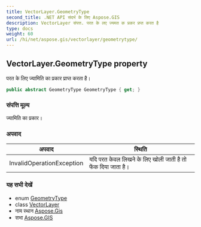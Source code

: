 ```yaml
---
title: VectorLayer.GeometryType
second_title: .NET API संदर्भ के लिए Aspose.GIS
description: VectorLayer संपत्त. परत के लए ज्यमत क प्रकर प्रप्त करत है
type: docs
weight: 60
url: /hi/net/aspose.gis/vectorlayer/geometrytype/
---
```

## VectorLayer.GeometryType property

परत के लिए ज्यामिति का प्रकार प्राप्त करता है।

```csharp
public abstract GeometryType GeometryType { get; }
```

### संपत्ति मूल्य

ज्यामिति का प्रकार।

### अपवाद

| अपवाद | स्थिति |
| --- | --- |
| InvalidOperationException | यदि परत केवल लिखने के लिए खोली जाती है तो फेंक दिया जाता है। |

### यह सभी देखें

* enum [GeometryType](../../../aspose.gis.geometries/geometrytype/)
* class [VectorLayer](../)
* नाम स्थान [Aspose.Gis](../../vectorlayer/)
* सभा [Aspose.GIS](../../../)


